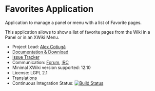 # Favorites Application

Application to manage a panel or menu with a list of Favorite pages.

This application allows to show a list of favorite pages from the Wiki in a Panel or in an XWiki Menu.

* Project Lead: [Alex Cotiugă](http://www.xwiki.org/xwiki/bin/view/XWiki/acotiuga)
* [Documentation & Download](https://extensions.xwiki.org/xwiki/bin/view/Extension/Favorites%20Application/) 
* [Issue Tracker](https://jira.xwiki.org/browse/XFAV) 
* Communication: [Forum](https://forum.xwiki.org/c/Devs>), [IRC](https://dev.xwiki.org/xwiki/bin/view/Community/IRC>) 
* Minimal XWiki version supported: 12.10
* License: LGPL 2.1
* [Translations](https://l10n.xwiki.org/projects/xwiki-contrib/favorites-application/)
* Continuous Integration Status: [![Build Status](http://ci.xwiki.org/job/XWiki%20Contrib/job/application-favorites/job/master/badge/icon)](http://ci.xwiki.org/job/XWiki%20Contrib/job/application-favorites/job/master/) 
